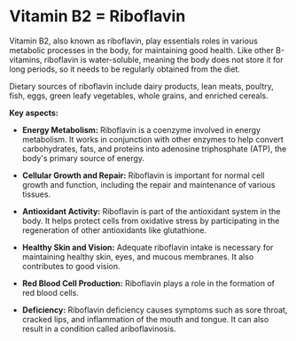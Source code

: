 # Vitamin B2 = Riboflavin

Vitamin B2, also known as riboflavin, play essentials roles in various metabolic processes in the body, for maintaining good health. Like other B-vitamins, riboflavin is water-soluble, meaning the body does not store it for long periods, so it needs to be regularly obtained from the diet.

Dietary sources of riboflavin include dairy products, lean meats, poultry, fish, eggs, green leafy vegetables, whole grains, and enriched cereals.

**Key aspects:**

* **Energy Metabolism:** Riboflavin is a coenzyme involved in energy metabolism. It works in conjunction with other enzymes to help convert carbohydrates, fats, and proteins into adenosine triphosphate (ATP), the body's primary source of energy.

* **Cellular Growth and Repair:** Riboflavin is important for normal cell growth and function, including the repair and maintenance of various tissues.

* **Antioxidant Activity:** Riboflavin is part of the antioxidant system in the body. It helps protect cells from oxidative stress by participating in the regeneration of other antioxidants like glutathione.

* **Healthy Skin and Vision:** Adequate riboflavin intake is necessary for maintaining healthy skin, eyes, and mucous membranes. It also contributes to good vision.

* **Red Blood Cell Production:** Riboflavin plays a role in the formation of red blood cells.

* **Deficiency:** Riboflavin deficiency causes symptoms such as sore throat, cracked lips, and inflammation of the mouth and tongue. It can also result in a condition called ariboflavinosis.
